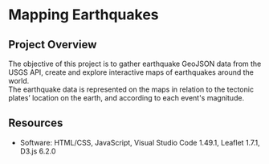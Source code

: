 # Mapping Earthquakes
## Project Overview
The objective of this project is to gather earthquake GeoJSON data from the USGS API, create and explore interactive maps of earthquakes around the world.\
The earthquake data is represented on the maps in relation to the tectonic plates’ location on the earth, and according to each event's magnitude.

## Resources
- Software: HTML/CSS, JavaScript, Visual Studio Code 1.49.1, Leaflet 1.7.1, D3.js 6.2.0
